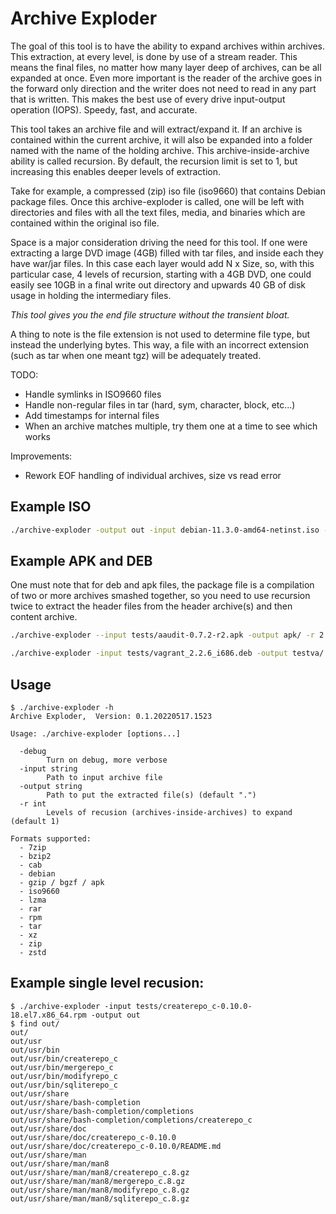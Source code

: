 # Archive Exploder

The goal of this tool is to have the ability to expand archives within archives.  This extraction, at every level, is done by use of a stream reader.  This means the final files, no matter how many layer deep of archives, can be all expanded at once.  Even more important is the reader of the archive goes in the forward only direction and the writer does not need to read in any part that is written.  This makes the best use of every drive input-output operation (IOPS).  Speedy, fast, and accurate.

This tool takes an archive file and will extract/expand it.  If an archive is contained within the current archive, it will also be expanded into a folder named with the name of the holding archive.  This archive-inside-archive ability is called recursion. By default, the recursion limit is set to 1, but increasing this enables deeper levels of extraction.

Take for example, a compressed (zip) iso file (iso9660) that contains Debian package files.  Once this archive-exploder is called, one will be left with directories and files with all the text files, media, and binaries which are contained within the original iso file.

Space is a major consideration driving the need for this tool.  If one were extracting a large DVD image (4GB) filled with tar files, and inside each they have war/jar files.  In this case each layer would add N x Size, so, with this particular case, 4 levels of recursion, starting with a 4GB DVD, one could easily see 10GB in a final write out directory and upwards 40 GB of disk usage in holding the intermediary files.

*This tool gives you the end file structure without the transient bloat.*

A thing to note is the file extension is not used to determine file type, but instead the underlying bytes.  This way, a file with an incorrect extension (such as tar when one meant tgz) will be adequately treated.


TODO:
- Handle symlinks in ISO9660 files
- Handle non-regular files in tar (hard, sym, character, block, etc...)
- Add timestamps for internal files
- When an archive matches multiple, try them one at a time to see which works

Improvements:
- Rework EOF handling of individual archives, size vs read error

## Example ISO
```bash
./archive-exploder -output out -input debian-11.3.0-amd64-netinst.iso -r 3
```

## Example APK and DEB
One must note that for deb and apk files, the package file is a compilation of two or more archives smashed together, so you need to use recursion twice to extract the header files from the header archive(s) and then content archive.
```bash
./archive-exploder --input tests/aaudit-0.7.2-r2.apk -output apk/ -r 2
```

```bash
./archive-exploder -input tests/vagrant_2.2.6_i686.deb -output testva/ -r 2
```

## Usage
```
$ ./archive-exploder -h
Archive Exploder,  Version: 0.1.20220517.1523

Usage: ./archive-exploder [options...]

  -debug
        Turn on debug, more verbose
  -input string
        Path to input archive file
  -output string
        Path to put the extracted file(s) (default ".")
  -r int
        Levels of recusion (archives-inside-archives) to expand (default 1)

Formats supported:
  - 7zip
  - bzip2
  - cab
  - debian
  - gzip / bgzf / apk
  - iso9660
  - lzma
  - rar
  - rpm
  - tar
  - xz
  - zip
  - zstd
```

## Example single level recusion:

```
$ ./archive-exploder -input tests/createrepo_c-0.10.0-18.el7.x86_64.rpm -output out
$ find out/
out/
out/usr
out/usr/bin
out/usr/bin/createrepo_c
out/usr/bin/mergerepo_c
out/usr/bin/modifyrepo_c
out/usr/bin/sqliterepo_c
out/usr/share
out/usr/share/bash-completion
out/usr/share/bash-completion/completions
out/usr/share/bash-completion/completions/createrepo_c
out/usr/share/doc
out/usr/share/doc/createrepo_c-0.10.0
out/usr/share/doc/createrepo_c-0.10.0/README.md
out/usr/share/man
out/usr/share/man/man8
out/usr/share/man/man8/createrepo_c.8.gz
out/usr/share/man/man8/mergerepo_c.8.gz
out/usr/share/man/man8/modifyrepo_c.8.gz
out/usr/share/man/man8/sqliterepo_c.8.gz
```
